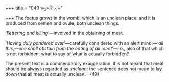 +++
title = "049 समुत्पत्तिञ् च"

+++
The foetus grows in the womb, which is an unclean place: and it is
produced from semen and ovule, both unclean things.

‘*Fettering and killing*’—involved in the obtaining of meat.

‘*Having duly pondered over*’—carefully considered with an alert
mind;—‘*all* *this*,—*one shall abstain from the eating of all*
*meat*’—*i.e*., also of that which is not forbidden; what to say of what
is actually forbidden?

The present text is a commendatory exaggeration: it is not meant that
meat should be always regarded as *unclean*; the sentence does not mean
to lay down that all meat is actually unclean.—(49)


